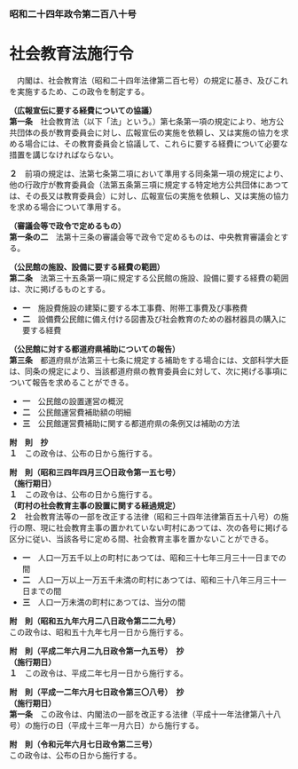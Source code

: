 ### 昭和二十四年政令第二百八十号  
# 社会教育法施行令  
　内閣は、社会教育法（昭和二十四年法律第二百七号）の規定に基き、及びこれを実施するため、この政令を制定する。  
  
**（広報宣伝に要する経費についての協議）**  
**第一条**　社会教育法（以下「法」という。）第七条第一項の規定により、地方公共団体の長が教育委員会に対し、広報宣伝の実施を依頼し、又は実施の協力を求める場合には、その教育委員会と協議して、これらに要する経費について必要な措置を講じなければならない。  
  
**２**　前項の規定は、法第七条第二項において準用する同条第一項の規定により、他の行政庁が教育委員会（法第五条第三項に規定する特定地方公共団体にあつては、その長又は教育委員会）に対し、広報宣伝の実施を依頼し、又は実施の協力を求める場合について準用する。  
  
**（審議会等で政令で定めるもの）**  
**第一条の二**　法第十三条の審議会等で政令で定めるものは、中央教育審議会とする。  
  
**（公民館の施設、設備に要する経費の範囲）**  
**第二条**　法第三十五条第一項に規定する公民館の施設、設備に要する経費の範囲は、次に掲げるものとする。  
* **一**　施設費施設の建築に要する本工事費、附帯工事費及び事務費  
* **二**　設備費公民館に備え付ける図書及び社会教育のための器材器具の購入に要する経費  
  
**（公民館に対する都道府県補助についての報告）**  
**第三条**　都道府県が法第三十七条に規定する補助をする場合には、文部科学大臣は、同条の規定により、当該都道府県の教育委員会に対して、次に掲げる事項について報告を求めることができる。  
* **一**　公民館の設置運営の概況  
* **二**　公民館運営費補助額の明細  
* **三**　公民館運営費補助に関する都道府県の条例又は補助の方法  
  
**附　則　抄**  
**１**　この政令は、公布の日から施行する。  
  
**附　則（昭和三四年四月三〇日政令第一五七号）**  
**（施行期日）**  
**１**　この政令は、公布の日から施行する。  
**（町村の社会教育主事の設置に関する経過規定）**  
**２**　社会教育法等の一部を改正する法律（昭和三十四年法律第百五十八号）の施行の際、現に社会教育主事の置かれていない町村にあつては、次の各号に掲げる区分に従い、当該各号に定める間、社会教育主事を置かないことができる。  
* **一**　人口一万五千以上の町村にあつては、昭和三十七年三月三十一日までの間  
* **二**　人口一万以上一万五千未満の町村にあつては、昭和三十八年三月三十一日までの間  
* **三**　人口一万未満の町村にあつては、当分の間  
  
**附　則（昭和五九年六月二八日政令第二二九号）**  
この政令は、昭和五十九年七月一日から施行する。  
  
**附　則（平成二年六月二九日政令第一九五号）　抄**  
**（施行期日）**  
**１**　この政令は、平成二年七月一日から施行する。  
  
**附　則（平成一二年六月七日政令第三〇八号）　抄**  
**（施行期日）**  
**第一条**　この政令は、内閣法の一部を改正する法律（平成十一年法律第八十八号）の施行の日（平成十三年一月六日）から施行する。  
  
**附　則（令和元年六月七日政令第二三号）**  
この政令は、公布の日から施行する。  
  
